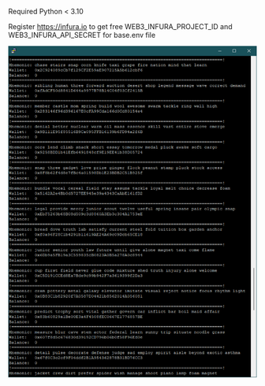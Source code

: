 Required Python < 3.10

Register https://infura.io to get free WEB3_INFURA_PROJECT_ID and WEB3_INFURA_API_SECRET for base.env file

![Screenshot](ETHtest.png)
